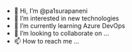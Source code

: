 - 👋 Hi, I’m @pa1surapaneni
- 👀 I’m interested in new technologies
- 🌱 I’m currently learning Azure DevOps
- 💞️ I’m looking to collaborate on ...
- 📫 How to reach me ...

<!---
pa1surapaneni/pa1surapaneni is a ✨ special ✨ repository because its `README.md` (this file) appears on your GitHub profile.
You can click the Preview link to take a look at your changes.
--->
